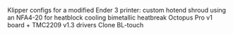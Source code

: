 Klipper configs for a modified Ender 3 printer:
custom hotend shroud using an NFA4-20 for heatblock cooling
bimetallic heatbreak
Octopus Pro v1 board + TMC2209 v1.3 drivers
Clone BL-touch

